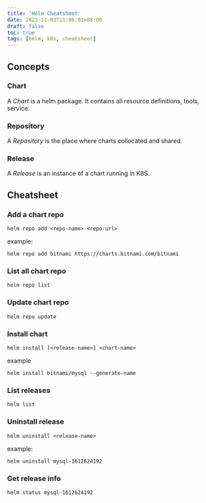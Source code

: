 ```yaml
---
title: 'Helm Cheatsheet'
date: 2023-11-03T11:06:01+08:00
draft: false
toc: true
tags: [helm, k8s, cheatsheet]
---
```


## Concepts

### Chart

A *Chart* is a helm package. It contains all resource definitions, tools, service.

### Repository

A *Repository* is the place where charts collocated and shared.

### Release

A *Release* is an instance of a chart running in K8S.

## Cheatsheet

### Add a chart repo

```shell
helm repo add <repo-name> <repo-url>
```

example:

```shell
helm repo add bitnami https://charts.bitnami.com/bitnami
```

### List all chart repo

```shell
helm repo list
```

### Update chart repo

```shell
helm repo update
```

### Install chart

```shell
helm install [<release-name>] <chart-name>
```

example

```shell
helm install bitnami/mysql --generate-name
```

### List releases

```shell
helm list
```

### Uninstall release

```shell
helm uninstall <release-name>
```

example:

```shell
helm uninstall mysql-1612624192
```

### Get release info

```shell
helm status mysql-1612624192
```
